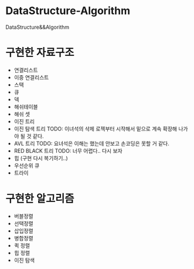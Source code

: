 # DataStructure-Algorithm

DataStructure&amp;&amp;Algorithm

# 구현한 자료구조

- 연결리스트
- 이중 연결리스트
- 스택
- 큐
- 덱
- 해쉬테이블
- 해쉬 셋
- 이진 트리
- 이진 탐색 트리 TODO: 이녀석의 삭제 로젝부터 시작해서 밑으로 계속 확장해 나가야 될 것 같다.
- AVL 트리 TODO: 요녀석은 이해는 했는데 안보고 손코딩은 못할 거 같다.
- RED BLACK 트리 TODO: 너무 어렵다.. 다시 보자
- 힙 (구현 다시 복기하기..)
- 우선순위 큐
- 트라이

# 구현한 알고리즘

- 버블정렬
- 선택정렬
- 삽입정렬
- 병합정렬
- 퀵 정렬
- 힙 정렬
- 이진 탐색

